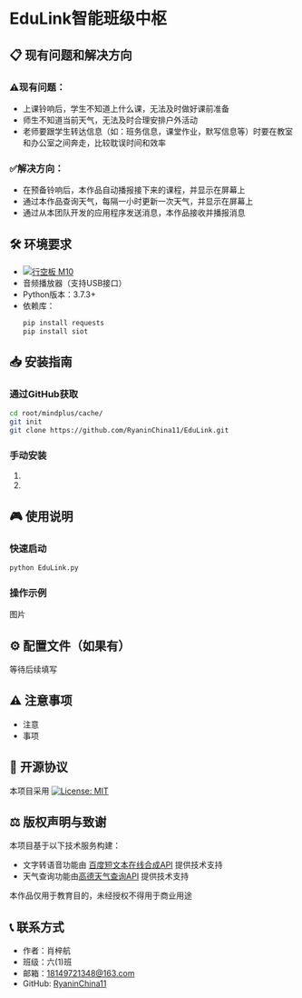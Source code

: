 # EduLink智能班级中枢

## 📋 现有问题和解决方向
### ⚠️现有问题：
- 上课铃响后，学生不知道上什么课，无法及时做好课前准备
- 师生不知道当前天气，无法及时合理安排户外活动
- 老师要跟学生转达信息（如：班务信息，课堂作业，默写信息等）时要在教室和办公室之间奔走，比较耽误时间和效率
### ✅解决方向：
- 在预备铃响后，本作品自动播报接下来的课程，并显示在屏幕上
- 通过本作品查询天气，每隔一小时更新一次天气，并显示在屏幕上
- 通过从本团队开发的应用程序发送消息，本作品接收并播报消息

## 🛠️ 环境要求
- [![行空板 M10](https://img.shields.io/badge/%E8%A1%8C%E7%A9%BA%E6%9D%BF-M10-blue)](https://unihiker.com.cn/products/m10)
- 音频播放器（支持USB接口）
- Python版本：3.7.3+
- 依赖库：
  ```bash
  pip install requests
  pip install siot
  ```

## 📥 安装指南
### 通过GitHub获取
```bash
cd root/mindplus/cache/
git init
git clone https://github.com/RyaninChina11/EduLink.git
```

### 手动安装
1.
2.

## 🎮 使用说明
### 快速启动
```bash
python EduLink.py
```
### 操作示例
图片

## ⚙️ 配置文件（如果有）
等待后续填写

## ⚠️ 注意事项
- 注意
- 事项

## 📜 开源协议
本项目采用 [![License: MIT](https://img.shields.io/badge/License-MIT-yellow.svg)](https://github.com/RyaninChina11/YCCJTechFestival2025/blob/main/LICENSE)

## ⚖️ 版权声明与致谢
本项目基于以下技术服务构建：
- 文字转语音功能由 [百度短文本在线合成API](https://cloud.baidu.com/doc/SPEECH/s/mlbxh7xie) 提供技术支持
- 天气查询功能由[高德天气查询API](https://lbs.amap.com/api/webservice/guide/api/weatherinfo) 提供技术支持

本作品仅用于教育目的，未经授权不得用于商业用途

## 📞 联系方式
- 作者：肖梓航
- 班级：六(1)班
- 邮箱：18149721348@163.com
- GitHub: [RyaninChina11](https://github.com/RyaninChina11)
